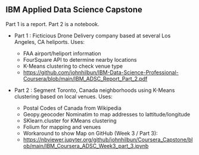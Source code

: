 ## IBM Applied Data Science Capstone
   Part 1 is a report.
   Part 2 is a notebook.

 * Part 1 : Ficticious Drone Delivery company based at several Los Angeles, CA heliports. Uses:
           <ul>
           <li> FAA airport/heliport information</li>
           <li> FourSquare API to determine nearby locations </li>
           <li> K-Means clustering to check venue type </li>
           <li>https://github.com/johnhilbun/IBM-Data-Science-Professional-Coursera/blob/main/IBM_ADSC_Report_Part_2.pdf</li>
           </ul>
            
 * Part 2 : Segment Toronto, Canada neighborhoods using K-Means clustering based on local venues. Uses:
           <ul>
           <li>Postal Codes of Canada from Wikipedia</li>
           <li>Geopy.geocoder Nominatim to map addresses to lattitude/longitude</li>
           <li>SKlearn.cluster for KMeans clustering</li>
           <li>Folium for mapping and venues</li>
           <li>Workaround to show Map on GitHub (Week 3 / Part 3):</li>
           <li>https://nbviewer.jupyter.org/github/johnhilbun/Coursera_Capstone/blob/main/IBM_Coursera_ADSC_Week3_part_3.ipynb</li>
           <ul>
